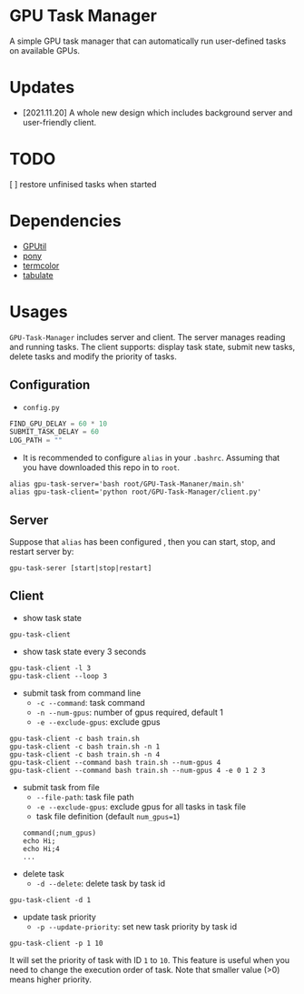 # GPU Task Manager
A simple GPU task manager that can automatically run user-defined tasks on available GPUs.

# Updates
- [2021.11.20] A whole new design which includes background server and user-friendly client.

# TODO
[ ] restore unfinised tasks when started

# Dependencies
- [GPUtil](https://github.com/anderskm/gputil)
- [pony](https://ponyorm.org/)
- [termcolor](https://pypi.org/project/termcolor/)
- [tabulate](https://pypi.org/project/tabulate/)

# Usages
`GPU-Task-Manager` includes server and client. The server manages reading and running tasks. The client supports: display task state, submit new tasks, delete tasks and modify the priority of tasks.


## Configuration
- `config.py`

```python
FIND_GPU_DELAY = 60 * 10
SUBMIT_TASK_DELAY = 60
LOG_PATH = ""
```

- It is recommended to configure `alias` in your `.bashrc`. Assuming that you have downloaded this repo in to `root`.

```shell
alias gpu-task-server='bash root/GPU-Task-Mananer/main.sh'
alias gpu-task-client='python root/GPU-Task-Manager/client.py'
```

## Server
Suppose that `alias` has been configured , then you can start, stop, and restart server by:

```shell
gpu-task-serer [start|stop|restart]
```

## Client
- show task state
```shell
gpu-task-client
```
- show task state every 3 seconds
```shell
gpu-task-client -l 3
gpu-task-client --loop 3
```
- submit task from command line
    - `-c --command`: task command
    - `-n --num-gpus`: number of gpus required, default 1
    - `-e --exclude-gpus`: exclude gpus
```shell
gpu-task-client -c bash train.sh
gpu-task-client -c bash train.sh -n 1
gpu-task-client -c bash train.sh -n 4
gpu-task-client --command bash train.sh --num-gpus 4
gpu-task-client --command bash train.sh --num-gpus 4 -e 0 1 2 3
```
- submit task from file
    - `--file-path`: task file path
    - `-e --exclude-gpus`: exclude gpus for all tasks in task file
    - task file definition (default `num_gpus=1`)
    ```
    command(;num_gpus)
    echo Hi;
    echo Hi;4
    ...
    ```
- delete task
    - `-d --delete`: delete task by task id
```shell
gpu-task-client -d 1
```

- update task priority
    - `-p --update-priority`: set new task priority by task id
```shell
gpu-task-client -p 1 10
```
It will set the priority of task with ID `1` to `10`.
This feature is useful when you need to change the execution order of task. Note that smaller value (>0) means higher priority.